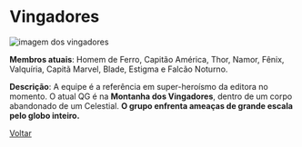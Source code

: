 # Vingadores

![imagem dos vingadores](https://secureservercdn.net/198.71.233.187/eb6.f93.myftpupload.com/wp-content/uploads/2022/04/falcao-noturno-vingadores-3-666x1024.jpg)

**Membros atuais**: Homem de Ferro, Capitão América, Thor, Namor, Fênix, Valquíria, Capitã Marvel, Blade, Estigma e Falcão Noturno.

**Descrição**: A equipe é a referência em super-heroísmo da editora no momento. O atual QG é na **Montanha dos Vingadores**, dentro de um corpo abandonado de um Celestial. **O grupo enfrenta ameaças de grande escala pelo globo inteiro.**

[Voltar](https://github.com/gabrieleugeni0/super-equipes/blob/main/README.md)